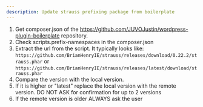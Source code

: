```yaml
---
description: Update strauss prefixing package from boilerplate
---
```


1. Get composer.json of the https://github.com/JUVOJustin/wordpress-plugin-boilerplate repository. 
2. Check scripts.prefix-namespaces in the composer.json
3. Extract the url from the script. It typically looks like: `https://github.com/BrianHenryIE/strauss/releases/download/0.22.2/strauss.phar` or `https://github.com/BrianHenryIE/strauss/releases/latest/download/strauss.phar`
4. Compare the version with the local version. 
5. If it is higher or "latest" replace the local version with the remote version. DO NOT ASK for confirmation for up to 2 versions
6. If the remote version is older ALWAYS ask the user

